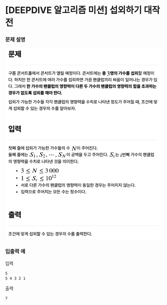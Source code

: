 # [DEEPDIVE 알고리즘 미션] 섭외하기 대작전

### 문제 설명

![문제설명](../img/섭외하기대작전.png)

### 입출력 예

입력

```
5
5 4 3 2 1
```

출력

```
7
```
